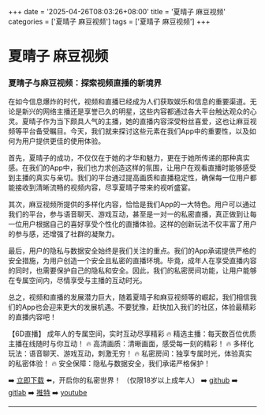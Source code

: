 +++
date = '2025-04-26T08:03:26+08:00'
title = '夏晴子 麻豆视频'
categories = ['夏晴子 麻豆视频']
tags = ['夏晴子 麻豆视频']
+++

# 夏晴子 麻豆视频

### 夏晴子与麻豆视频：探索视频直播的新境界

在如今信息爆炸的时代，视频和直播已经成为人们获取娱乐和信息的重要渠道。无论是新兴的网络主播还是享誉已久的明星，这些内容都通过各大平台触达观众的心灵。夏晴子作为当下颇具人气的主播，她的直播内容深受粉丝喜爱，这也让麻豆视频等平台备受瞩目。今天，我们就来探讨这些元素在我们App中的重要性，以及如何为用户提供更佳的使用体验。

首先，夏晴子的成功，不仅仅在于她的才华和魅力，更在于她所传递的那种真实感。在我们的App中，我们也力求创造这样的氛围，让用户在观看直播时能够感受到主播的真实与亲切。我们的平台通过提高画质和直播稳定性，确保每一位用户都能接收到清晰流畅的视频内容，尽享夏晴子带来的视听盛宴。

其次，麻豆视频所提供的多样化内容，恰恰是我们App的一大特色。用户可以通过我们的平台，参与语音聊天、游戏互动，甚至是一对一的私密直播，真正做到让每一位用户根据自己的喜好享受个性化的直播体验。这样的创新玩法不仅丰富了用户的参与感，还增强了社群的凝聚力。

最后，用户的隐私与数据安全始终是我们关注的重点。我们的App承诺提供严格的安全措施，为用户创造一个安全且私密的直播环境。毕竟，成年人在享受直播内容的同时，也需要保护自己的隐私和安全。因此，我们的私密房间功能，让用户能够在专属空间内，尽情享受与主播的互动时光。

总之，视频和直播的发展潜力巨大，随着夏晴子和麻豆视频等的崛起，我们相信我们的App也会迎来更大的发展机遇。不要犹豫，赶快加入我们的社区，体验最精彩的直播内容吧！

【6D直播】
成年人的专属空间，实时互动尽享精彩
🔥 精选主播：每天数百位优质主播在线随时与你互动！
🔥 高清画质：清晰画面，感受每一刻的精彩！
🔥 多样化玩法：语音聊天、游戏互动，刺激无穷！
🔥 私密房间：独享专属时光，体验真实的私密体验！
🔥 安全保障：隐私与数据安全，我们承诺严格保护！

➡️ [立即下载](https://down123.s3.ap-east-1.amazonaws.com/down/down.html?channelCode=blog) ⬅️，开启你的私密世界！
（仅限18岁以上成年人）
➡️ [github](https://aldult-live.github.io/)
➡️ [gitlab](https://seo-09598d.gitlab.io/)
➡️ [推特](https://x.com/wegame33)
➡️ [youtube](https://www.youtube.com/@6Dlive)

---
